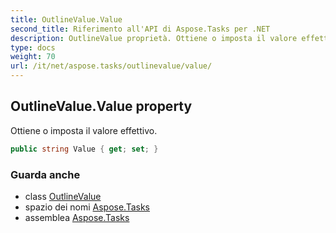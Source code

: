 ```yaml
---
title: OutlineValue.Value
second_title: Riferimento all'API di Aspose.Tasks per .NET
description: OutlineValue proprietà. Ottiene o imposta il valore effettivo.
type: docs
weight: 70
url: /it/net/aspose.tasks/outlinevalue/value/
---
```

## OutlineValue.Value property

Ottiene o imposta il valore effettivo.

```csharp
public string Value { get; set; }
```

### Guarda anche

* class [OutlineValue](../)
* spazio dei nomi [Aspose.Tasks](../../outlinevalue/)
* assemblea [Aspose.Tasks](../../../)


